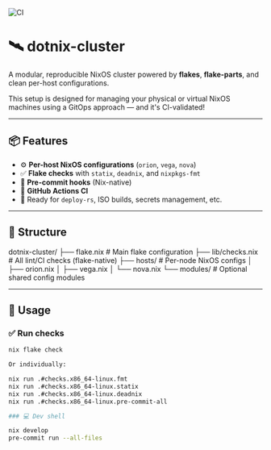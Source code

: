 ![CI](https://github.com/YOUR-USER/dotnix-cluster/actions/workflows/ci.yml/badge.svg)

# 🛰️ dotnix-cluster

A modular, reproducible NixOS cluster powered by **flakes**, **flake-parts**, and clean per-host configurations.

This setup is designed for managing your physical or virtual NixOS machines using a GitOps approach — and it's CI-validated!

---

## 📦 Features

- ⚙️ **Per-host NixOS configurations** (`orion`, `vega`, `nova`)
- ✅ **Flake checks** with `statix`, `deadnix`, and `nixpkgs-fmt`
- 🔁 **Pre-commit hooks** (Nix-native)
- 🧪 **GitHub Actions CI**
- 🌱 Ready for `deploy-rs`, ISO builds, secrets management, etc.

---

## 📁 Structure

dotnix-cluster/ 
    ├── flake.nix # Main flake configuration 
    ├── lib/checks.nix # All lint/CI checks (flake-native) 
    ├── hosts/ # Per-node NixOS configs 
    │ 
    ├── orion.nix 
    │ 
    ├── vega.nix 
    │ 
    └── nova.nix 
    └── modules/ # Optional shared config modules

---

## 🧪 Usage

### ✅ Run checks

```bash
nix flake check

Or individually:

nix run .#checks.x86_64-linux.fmt
nix run .#checks.x86_64-linux.statix
nix run .#checks.x86_64-linux.deadnix
nix run .#checks.x86_64-linux.pre-commit-all

### 💻 Dev shell

nix develop
pre-commit run --all-files